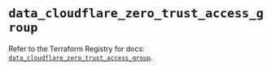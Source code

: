 # `data_cloudflare_zero_trust_access_group`

Refer to the Terraform Registry for docs: [`data_cloudflare_zero_trust_access_group`](https://registry.terraform.io/providers/cloudflare/cloudflare/5.8.4/docs/data-sources/zero_trust_access_group).
